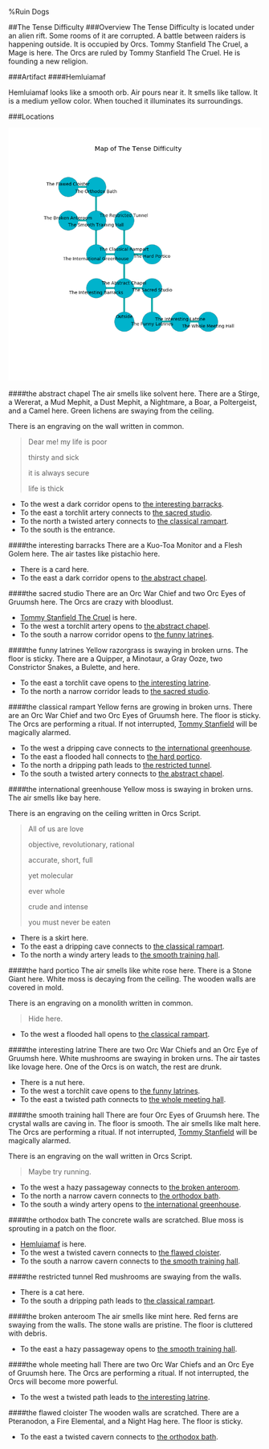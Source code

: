 %Ruin Dogs

##The Tense Difficulty
###Overview
The Tense Difficulty is located under an alien rift. Some rooms of it are corrupted. A battle between raiders is happening outside. It is occupied by Orcs. <a name="Tommy-Stanfield-The-Cruel"></a>Tommy Stanfield The Cruel, a Mage is here. The Orcs are ruled by Tommy Stanfield The Cruel. He  is founding a new religion. 



###Artifact
####<a name="Hemluiamaf"></a>Hemluiamaf


Hemluiamaf looks like a smooth orb. Air pours near it. It smells like tallow. It is a medium yellow color. When touched it illuminates its surroundings. 





###Locations


![](../v2/images/The-Tense-Difficulty.png)

####<a name="the-abstract-chapel"></a>the abstract chapel
The air smells like solvent here. There are a Stirge, a Wererat, a Mud Mephit, a Dust Mephit, a Nightmare, a Boar, a Poltergeist, and a Camel here. Green lichens are swaying from the ceiling. 

There is an engraving on the wall written in common. 

> Dear me! my life is poor
>
> thirsty and sick
>
> it is always secure
>
> life is thick
>


* To the west a dark corridor opens to [the interesting barracks](#the-interesting-barracks).
* To the east a torchlit artery connects to [the sacred studio](#the-sacred-studio).
* To the north a twisted artery connects to [the classical rampart](#the-classical-rampart).
* To the south is the entrance.


####<a name="the-interesting-barracks"></a>the interesting barracks
There are a Kuo-Toa Monitor and a Flesh Golem here. The air tastes like pistachio here. 



* There is a card here.
* To the east a dark corridor opens to [the abstract chapel](#the-abstract-chapel).


####<a name="the-sacred-studio"></a>the sacred studio
There are an Orc War Chief and two Orc Eyes of Gruumsh here. The Orcs are crazy with bloodlust. 



* [Tommy Stanfield The Cruel](#Tommy-Stanfield-The-Cruel) is here.
* To the west a torchlit artery opens to [the abstract chapel](#the-abstract-chapel).
* To the south a narrow corridor opens to [the funny latrines](#the-funny-latrines).


####<a name="the-funny-latrines"></a>the funny latrines
Yellow razorgrass is swaying in broken urns. The floor is sticky. There are a Quipper, a Minotaur, a Gray Ooze, two Constrictor Snakes, a Bulette, and  here. 



* To the east a torchlit cave opens to [the interesting latrine](#the-interesting-latrine).
* To the north a narrow corridor leads to [the sacred studio](#the-sacred-studio).


####<a name="the-classical-rampart"></a>the classical rampart
Yellow ferns are growing in broken urns. There are an Orc War Chief and two Orc Eyes of Gruumsh here. The floor is sticky. The Orcs are performing a ritual. If not interrupted, [Tommy Stanfield](#Tommy-Stanfield) will be magically alarmed. 



* To the west a dripping cave connects to [the international greenhouse](#the-international-greenhouse).
* To the east a flooded hall connects to [the hard portico](#the-hard-portico).
* To the north a dripping path leads to [the restricted tunnel](#the-restricted-tunnel).
* To the south a twisted artery connects to [the abstract chapel](#the-abstract-chapel).


####<a name="the-international-greenhouse"></a>the international greenhouse
Yellow moss is swaying in broken urns. The air smells like bay here. 

There is an engraving on the ceiling written in Orcs Script. 

> All of us are love
>
> objective, revolutionary, rational
>
> accurate, short, full
>
> yet molecular
>
> ever whole
>
> crude and intense
>
> you must never be eaten
>


* There is a skirt here.
* To the east a dripping cave connects to [the classical rampart](#the-classical-rampart).
* To the north a windy artery leads to [the smooth training hall](#the-smooth-training-hall).


####<a name="the-hard-portico"></a>the hard portico
The air smells like white rose here. There is a Stone Giant here. White moss is decaying from the ceiling. The wooden walls are covered in mold. 

There is an engraving on a monolith written in common. 

> Hide here.
>


* To the west a flooded hall opens to [the classical rampart](#the-classical-rampart).


####<a name="the-interesting-latrine"></a>the interesting latrine
There are two Orc War Chiefs and an Orc Eye of Gruumsh here. White mushrooms are swaying in broken urns. The air tastes like lovage here. One of the Orcs is on watch, the rest are drunk. 



* There is a nut here.
* To the west a torchlit cave opens to [the funny latrines](#the-funny-latrines).
* To the east a twisted path connects to [the whole meeting hall](#the-whole-meeting-hall).


####<a name="the-smooth-training-hall"></a>the smooth training hall
There are four Orc Eyes of Gruumsh here. The crystal walls are caving in. The floor is smooth. The air smells like malt here. The Orcs are performing a ritual. If not interrupted, [Tommy Stanfield](#Tommy-Stanfield) will be magically alarmed. 

There is an engraving on the wall written in Orcs Script. 

> Maybe try running.
>


* To the west a hazy passageway connects to [the broken anteroom](#the-broken-anteroom).
* To the north a narrow cavern connects to [the orthodox bath](#the-orthodox-bath).
* To the south a windy artery opens to [the international greenhouse](#the-international-greenhouse).


####<a name="the-orthodox-bath"></a>the orthodox bath
The concrete walls are scratched. Blue moss is sprouting in a patch on the floor. 



* [Hemluiamaf](#Hemluiamaf) is here.
* To the west a twisted cavern connects to [the flawed cloister](#the-flawed-cloister).
* To the south a narrow cavern connects to [the smooth training hall](#the-smooth-training-hall).


####<a name="the-restricted-tunnel"></a>the restricted tunnel
Red mushrooms are swaying from the walls. 



* There is a cat here.
* To the south a dripping path leads to [the classical rampart](#the-classical-rampart).


####<a name="the-broken-anteroom"></a>the broken anteroom
The air smells like mint here. Red ferns are swaying from the walls. The stone walls are pristine. The floor is cluttered with debris. 



* To the east a hazy passageway opens to [the smooth training hall](#the-smooth-training-hall).


####<a name="the-whole-meeting-hall"></a>the whole meeting hall
There are two Orc War Chiefs and an Orc Eye of Gruumsh here. The Orcs are performing a ritual. If not interrupted, the Orcs will become more powerful. 



* To the west a twisted path leads to [the interesting latrine](#the-interesting-latrine).


####<a name="the-flawed-cloister"></a>the flawed cloister
The wooden walls are scratched. There are a Pteranodon, a Fire Elemental, and a Night Hag here. The floor is sticky. 



* To the east a twisted cavern connects to [the orthodox bath](#the-orthodox-bath).


